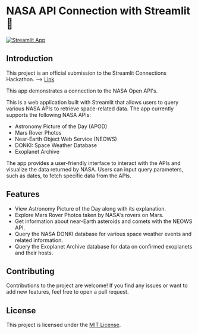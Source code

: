 # NASA API Connection with Streamlit 🚀

[![Streamlit App](https://static.streamlit.io/badges/streamlit_badge_black_white.svg)](https://share.streamlit.io/your-github-username/nasa-api-streamlit-app/main/app.py)

## Introduction

This project is an official submission to the Streamlit Connections Hackathon. --> [Link](https://discuss.streamlit.io/t/connections-hackathon/47574)

This app demonstrates a connection to the NASA Open API's.

This is a web application built with Streamlit that allows users to query various NASA APIs to retrieve space-related data. The app currently supports the following NASA APIs:
- Astronomy Picture of the Day (APOD)
- Mars Rover Photos
- Near-Earth Object Web Service (NEOWS)
- DONKI: Space Weather Database
- Exoplanet Archive

The app provides a user-friendly interface to interact with the APIs and visualize the data returned by NASA. Users can input query parameters, such as dates, to fetch specific data from the APIs.

## Features

- View Astronomy Picture of the Day along with its explanation.
- Explore Mars Rover Photos taken by NASA's rovers on Mars.
- Get information about near-Earth asteroids and comets with the NEOWS API.
- Query the NASA DONKI database for various space weather events and related information.
- Query the Exoplanet Archive database for data on confirmed exoplanets and their hosts.

## Contributing
Contributions to the project are welcome! If you find any issues or want to add new features, feel free to open a pull request.

## License
This project is licensed under the [MIT License](https://opensource.org/license/mit/).
